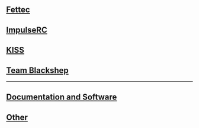 ## [Fettec](fettec.md)
## [ImpulseRC](impulserc.md)
## [KISS](kiss.md)
## [Team Blackshep](team-blacksheep.md)
---
## [Documentation and Software](documentation-software.md)
## [Other](esc-fc-gps.md)

<!--
![](images/kiss-fltctrl.png) 
![](images/fettec.png)
![](images/team-blacksheep.png)
![](images/impulserc.png)
-->
